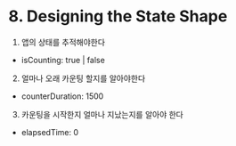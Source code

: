 # 8. Designing the State Shape

1. 앱의 상태를 추적해야한다
  - isCounting: true | false
2. 얼마나 오래 카운팅 할지를 알아야한다
  - counterDuration: 1500
3. 카운팅을 시작한지 얼마나 지났는지를 알아야 한다
  - elapsedTime: 0